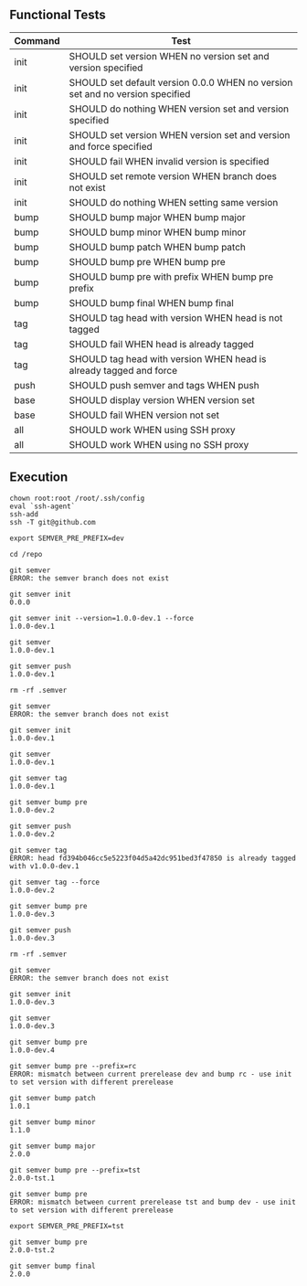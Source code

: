 ## Functional Tests

| Command | Test |
| --- | --- |
| init | SHOULD set version WHEN no version set and version specified |
| init | SHOULD set default version 0.0.0 WHEN no version set and no version specified |
| init | SHOULD do nothing WHEN version set and version specified |
| init | SHOULD set version WHEN version set and version and force specified |
| init | SHOULD fail WHEN invalid version is specified |
| init | SHOULD set remote version WHEN branch does not exist |
| init | SHOULD do nothing WHEN setting same version |
| bump | SHOULD bump major WHEN bump major |
| bump | SHOULD bump minor WHEN bump minor |
| bump | SHOULD bump patch WHEN bump patch |
| bump | SHOULD bump pre WHEN bump pre |
| bump | SHOULD bump pre with prefix WHEN bump pre prefix |
| bump | SHOULD bump final WHEN bump final |
| tag | SHOULD tag head with version WHEN head is not tagged |
| tag | SHOULD fail WHEN head is already tagged |
| tag | SHOULD tag head with version WHEN head is already tagged and force |
| push | SHOULD push semver and tags WHEN push |
| base | SHOULD display version WHEN version set |
| base | SHOULD fail WHEN version not set |
| all | SHOULD work WHEN using SSH proxy |
| all | SHOULD work WHEN using no SSH proxy |

## Execution
```
chown root:root /root/.ssh/config
eval `ssh-agent`
ssh-add
ssh -T git@github.com

export SEMVER_PRE_PREFIX=dev

cd /repo

git semver
ERROR: the semver branch does not exist

git semver init
0.0.0

git semver init --version=1.0.0-dev.1 --force
1.0.0-dev.1

git semver
1.0.0-dev.1

git semver push
1.0.0-dev.1

rm -rf .semver

git semver
ERROR: the semver branch does not exist

git semver init
1.0.0-dev.1

git semver
1.0.0-dev.1

git semver tag
1.0.0-dev.1

git semver bump pre
1.0.0-dev.2

git semver push
1.0.0-dev.2

git semver tag
ERROR: head fd394b046cc5e5223f04d5a42dc951bed3f47850 is already tagged with v1.0.0-dev.1

git semver tag --force
1.0.0-dev.2

git semver bump pre
1.0.0-dev.3

git semver push
1.0.0-dev.3

rm -rf .semver

git semver
ERROR: the semver branch does not exist

git semver init
1.0.0-dev.3

git semver
1.0.0-dev.3

git semver bump pre
1.0.0-dev.4

git semver bump pre --prefix=rc
ERROR: mismatch between current prerelease dev and bump rc - use init to set version with different prerelease

git semver bump patch
1.0.1

git semver bump minor
1.1.0

git semver bump major
2.0.0

git semver bump pre --prefix=tst
2.0.0-tst.1

git semver bump pre
ERROR: mismatch between current prerelease tst and bump dev - use init to set version with different prerelease

export SEMVER_PRE_PREFIX=tst

git semver bump pre
2.0.0-tst.2

git semver bump final
2.0.0
```